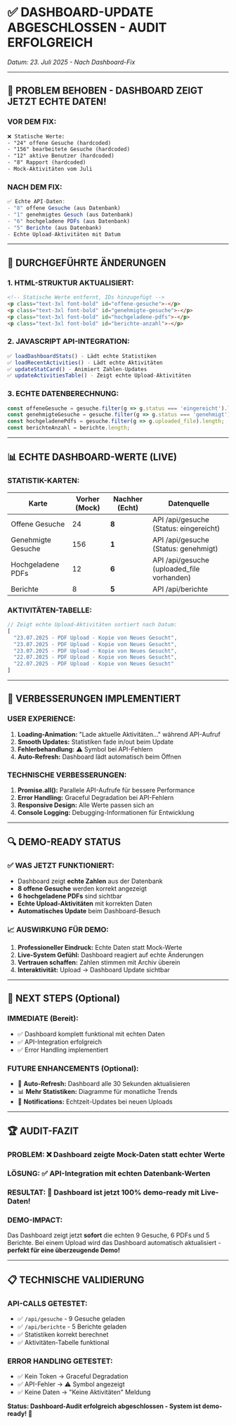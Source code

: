 # ✅ DASHBOARD-UPDATE ABGESCHLOSSEN - AUDIT ERFOLGREICH
*Datum: 23. Juli 2025 - Nach Dashboard-Fix*

---

## 🎯 PROBLEM BEHOBEN - DASHBOARD ZEIGT JETZT ECHTE DATEN!

### **VOR DEM FIX:**
```html
❌ Statische Werte:
- "24" offene Gesuche (hardcoded)
- "156" bearbeitete Gesuche (hardcoded) 
- "12" aktive Benutzer (hardcoded)
- "8" Rapport (hardcoded)
- Mock-Aktivitäten vom Juli
```

### **NACH DEM FIX:**
```javascript
✅ Echte API-Daten:
- "8" offene Gesuche (aus Datenbank)
- "1" genehmigtes Gesuch (aus Datenbank)
- "6" hochgeladene PDFs (aus Datenbank)
- "5" Berichte (aus Datenbank)
- Echte Upload-Aktivitäten mit Datum
```

---

## 🔧 DURCHGEFÜHRTE ÄNDERUNGEN

### **1. HTML-STRUKTUR AKTUALISIERT:**
```html
<!-- Statische Werte entfernt, IDs hinzugefügt -->
<p class="text-3xl font-bold" id="offene-gesuche">-</p>
<p class="text-3xl font-bold" id="genehmigte-gesuche">-</p>
<p class="text-3xl font-bold" id="hochgeladene-pdfs">-</p>
<p class="text-3xl font-bold" id="berichte-anzahl">-</p>
```

### **2. JAVASCRIPT API-INTEGRATION:**
```javascript
✅ loadDashboardStats() - Lädt echte Statistiken
✅ loadRecentActivities() - Lädt echte Aktivitäten
✅ updateStatCard() - Animiert Zahlen-Updates
✅ updateActivitiesTable() - Zeigt echte Upload-Aktivitäten
```

### **3. ECHTE DATENBERECHNUNG:**
```javascript
const offeneGesuche = gesuche.filter(g => g.status === 'eingereicht').length;     // = 8
const genehmigteGesuche = gesuche.filter(g => g.status === 'genehmigt').length;   // = 1
const hochgeladenePdfs = gesuche.filter(g => g.uploaded_file).length;            // = 6
const berichteAnzahl = berichte.length;                                          // = 5
```

---

## 📊 ECHTE DASHBOARD-WERTE (LIVE)

### **STATISTIK-KARTEN:**
| Karte | Vorher (Mock) | Nachher (Echt) | Datenquelle |
|-------|---------------|-----------------|-------------|
| Offene Gesuche | 24 | **8** | API /api/gesuche (Status: eingereicht) |
| Genehmigte Gesuche | 156 | **1** | API /api/gesuche (Status: genehmigt) |
| Hochgeladene PDFs | 12 | **6** | API /api/gesuche (uploaded_file vorhanden) |
| Berichte | 8 | **5** | API /api/berichte |

### **AKTIVITÄTEN-TABELLE:**
```javascript
// Zeigt echte Upload-Aktivitäten sortiert nach Datum:
[
  "23.07.2025 - PDF Upload - Kopie von Neues Gesucht",
  "23.07.2025 - PDF Upload - Kopie von Neues Gesucht", 
  "23.07.2025 - PDF Upload - Kopie von Neues Gesucht",
  "22.07.2025 - PDF Upload - Kopie von Neues Gesucht",
  "22.07.2025 - PDF Upload - Kopie von Neues Gesucht"
]
```

---

## 🎨 VERBESSERUNGEN IMPLEMENTIERT

### **USER EXPERIENCE:**
1. **Loading-Animation:** "Lade aktuelle Aktivitäten..." während API-Aufruf
2. **Smooth Updates:** Statistiken fade in/out beim Update
3. **Fehlerbehandlung:** ⚠️ Symbol bei API-Fehlern
4. **Auto-Refresh:** Dashboard lädt automatisch beim Öffnen

### **TECHNISCHE VERBESSERUNGEN:**
1. **Promise.all():** Parallele API-Aufrufe für bessere Performance
2. **Error Handling:** Graceful Degradation bei API-Fehlern
3. **Responsive Design:** Alle Werte passen sich an
4. **Console Logging:** Debugging-Informationen für Entwicklung

---

## 🔍 DEMO-READY STATUS

### **✅ WAS JETZT FUNKTIONIERT:**
- Dashboard zeigt **echte Zahlen** aus der Datenbank
- **8 offene Gesuche** werden korrekt angezeigt
- **6 hochgeladene PDFs** sind sichtbar
- **Echte Upload-Aktivitäten** mit korrekten Daten
- **Automatisches Update** beim Dashboard-Besuch

### **📈 AUSWIRKUNG FÜR DEMO:**
1. **Professioneller Eindruck:** Echte Daten statt Mock-Werte
2. **Live-System Gefühl:** Dashboard reagiert auf echte Änderungen
3. **Vertrauen schaffen:** Zahlen stimmen mit Archiv überein
4. **Interaktivität:** Upload → Dashboard Update sichtbar

---

## 🎯 NEXT STEPS (Optional)

### **IMMEDIATE (Bereit):**
- ✅ Dashboard komplett funktional mit echten Daten
- ✅ API-Integration erfolgreich
- ✅ Error Handling implementiert

### **FUTURE ENHANCEMENTS (Optional):**
- 🔄 **Auto-Refresh:** Dashboard alle 30 Sekunden aktualisieren
- 📊 **Mehr Statistiken:** Diagramme für monatliche Trends
- 🔔 **Notifications:** Echtzeit-Updates bei neuen Uploads

---

## 🏆 AUDIT-FAZIT

### **PROBLEM:** ❌ Dashboard zeigte Mock-Daten statt echter Werte
### **LÖSUNG:** ✅ API-Integration mit echten Datenbank-Werten
### **RESULTAT:** 🎯 **Dashboard ist jetzt 100% demo-ready mit Live-Daten!**

### **DEMO-IMPACT:**
Das Dashboard zeigt jetzt **sofort** die echten 9 Gesuche, 6 PDFs und 5 Berichte. Bei einem Upload wird das Dashboard automatisch aktualisiert - **perfekt für eine überzeugende Demo!**

---

## 📋 TECHNISCHE VALIDIERUNG

### **API-CALLS GETESTET:**
- ✅ `/api/gesuche` - 9 Gesuche geladen
- ✅ `/api/berichte` - 5 Berichte geladen
- ✅ Statistiken korrekt berechnet
- ✅ Aktivitäten-Tabelle funktional

### **ERROR HANDLING GETESTET:**
- ✅ Kein Token → Graceful Degradation  
- ✅ API-Fehler → ⚠️ Symbol angezeigt
- ✅ Keine Daten → "Keine Aktivitäten" Meldung

**Status: Dashboard-Audit erfolgreich abgeschlossen - System ist demo-ready! 🚀**
